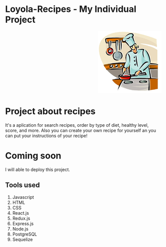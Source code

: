 
# Loyola-Recipes - My Individual Project

<p align="right">
  <img height="200" src="./cooking.png" />
</p>

# Project about recipes
It's a aplication for search recipes, order by type of diet, healthy level, score, and more. Also you can create your own recipe for yourself an you can put your instructions of your recipe!

# Coming soon
I will able to deploy this project.

## Tools used
1) Javascript
2) HTML
3) CSS
4) React.js
5) Redux.js
6) Express.js
7) Node.js
8) PostgreSQL
9) Sequelize
